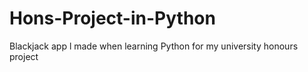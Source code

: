 # Hons-Project-in-Python
Blackjack app l made when learning Python for my university honours project
